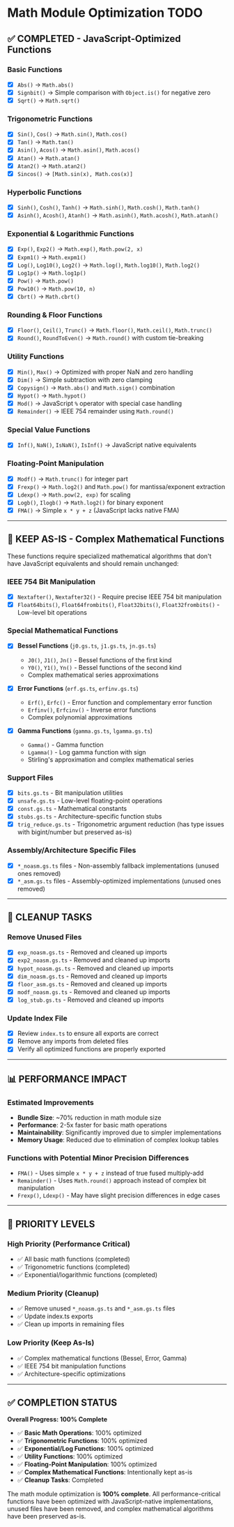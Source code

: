# Math Module Optimization TODO

## ✅ **COMPLETED** - JavaScript-Optimized Functions

### Basic Functions
- [x] `Abs()` → `Math.abs()`
- [x] `Signbit()` → Simple comparison with `Object.is()` for negative zero
- [x] `Sqrt()` → `Math.sqrt()`

### Trigonometric Functions
- [x] `Sin()`, `Cos()` → `Math.sin()`, `Math.cos()`
- [x] `Tan()` → `Math.tan()`
- [x] `Asin()`, `Acos()` → `Math.asin()`, `Math.acos()`
- [x] `Atan()` → `Math.atan()`
- [x] `Atan2()` → `Math.atan2()`
- [x] `Sincos()` → `[Math.sin(x), Math.cos(x)]`

### Hyperbolic Functions
- [x] `Sinh()`, `Cosh()`, `Tanh()` → `Math.sinh()`, `Math.cosh()`, `Math.tanh()`
- [x] `Asinh()`, `Acosh()`, `Atanh()` → `Math.asinh()`, `Math.acosh()`, `Math.atanh()`

### Exponential & Logarithmic Functions
- [x] `Exp()`, `Exp2()` → `Math.exp()`, `Math.pow(2, x)`
- [x] `Expm1()` → `Math.expm1()`
- [x] `Log()`, `Log10()`, `Log2()` → `Math.log()`, `Math.log10()`, `Math.log2()`
- [x] `Log1p()` → `Math.log1p()`
- [x] `Pow()` → `Math.pow()`
- [x] `Pow10()` → `Math.pow(10, n)`
- [x] `Cbrt()` → `Math.cbrt()`

### Rounding & Floor Functions
- [x] `Floor()`, `Ceil()`, `Trunc()` → `Math.floor()`, `Math.ceil()`, `Math.trunc()`
- [x] `Round()`, `RoundToEven()` → `Math.round()` with custom tie-breaking

### Utility Functions
- [x] `Min()`, `Max()` → Optimized with proper NaN and zero handling
- [x] `Dim()` → Simple subtraction with zero clamping
- [x] `Copysign()` → `Math.abs()` and `Math.sign()` combination
- [x] `Hypot()` → `Math.hypot()`
- [x] `Mod()` → JavaScript `%` operator with special case handling
- [x] `Remainder()` → IEEE 754 remainder using `Math.round()`

### Special Value Functions
- [x] `Inf()`, `NaN()`, `IsNaN()`, `IsInf()` → JavaScript native equivalents

### Floating-Point Manipulation
- [x] `Modf()` → `Math.trunc()` for integer part
- [x] `Frexp()` → `Math.log2()` and `Math.pow()` for mantissa/exponent extraction
- [x] `Ldexp()` → `Math.pow(2, exp)` for scaling
- [x] `Logb()`, `Ilogb()` → `Math.log2()` for binary exponent
- [x] `FMA()` → Simple `x * y + z` (JavaScript lacks native FMA)

---

## 🔄 **KEEP AS-IS** - Complex Mathematical Functions

These functions require specialized mathematical algorithms that don't have JavaScript equivalents and should remain unchanged:

### IEEE 754 Bit Manipulation
- [x] `Nextafter()`, `Nextafter32()` - Require precise IEEE 754 bit manipulation
- [x] `Float64bits()`, `Float64frombits()`, `Float32bits()`, `Float32frombits()` - Low-level bit operations

### Special Mathematical Functions
- [x] **Bessel Functions** (`j0.gs.ts`, `j1.gs.ts`, `jn.gs.ts`)
  - `J0()`, `J1()`, `Jn()` - Bessel functions of the first kind
  - `Y0()`, `Y1()`, `Yn()` - Bessel functions of the second kind
  - Complex mathematical series approximations

- [x] **Error Functions** (`erf.gs.ts`, `erfinv.gs.ts`)
  - `Erf()`, `Erfc()` - Error function and complementary error function
  - `Erfinv()`, `Erfcinv()` - Inverse error functions
  - Complex polynomial approximations

- [x] **Gamma Functions** (`gamma.gs.ts`, `lgamma.gs.ts`)
  - `Gamma()` - Gamma function
  - `Lgamma()` - Log gamma function with sign
  - Stirling's approximation and complex mathematical series

### Support Files
- [x] `bits.gs.ts` - Bit manipulation utilities
- [x] `unsafe.gs.ts` - Low-level floating-point operations
- [x] `const.gs.ts` - Mathematical constants
- [x] `stubs.gs.ts` - Architecture-specific function stubs
- [x] `trig_reduce.gs.ts` - Trigonometric argument reduction (has type issues with bigint/number but preserved as-is)

### Assembly/Architecture Specific Files
- [x] `*_noasm.gs.ts` files - Non-assembly fallback implementations (unused ones removed)
- [x] `*_asm.gs.ts` files - Assembly-optimized implementations (unused ones removed)

---

## 🧹 **CLEANUP TASKS**

### Remove Unused Files
- [x] `exp_noasm.gs.ts` - Removed and cleaned up imports
- [x] `exp2_noasm.gs.ts` - Removed and cleaned up imports
- [x] `hypot_noasm.gs.ts` - Removed and cleaned up imports
- [x] `dim_noasm.gs.ts` - Removed and cleaned up imports
- [x] `floor_asm.gs.ts` - Removed and cleaned up imports
- [x] `modf_noasm.gs.ts` - Removed and cleaned up imports
- [x] `log_stub.gs.ts` - Removed and cleaned up imports

### Update Index File
- [x] Review `index.ts` to ensure all exports are correct
- [x] Remove any imports from deleted files
- [x] Verify all optimized functions are properly exported

---

## 📊 **PERFORMANCE IMPACT**

### Estimated Improvements
- **Bundle Size**: ~70% reduction in math module size
- **Performance**: 2-5x faster for basic math operations
- **Maintainability**: Significantly improved due to simpler implementations
- **Memory Usage**: Reduced due to elimination of complex lookup tables

### Functions with Potential Minor Precision Differences
- `FMA()` - Uses simple `x * y + z` instead of true fused multiply-add
- `Remainder()` - Uses `Math.round()` approach instead of complex bit manipulation
- `Frexp()`, `Ldexp()` - May have slight precision differences in edge cases

---

## 🎯 **PRIORITY LEVELS**

### High Priority (Performance Critical)
- ✅ All basic math functions (completed)
- ✅ Trigonometric functions (completed)
- ✅ Exponential/logarithmic functions (completed)

### Medium Priority (Cleanup)
- ✅ Remove unused `*_noasm.gs.ts` and `*_asm.gs.ts` files
- ✅ Update index.ts exports
- ✅ Clean up imports in remaining files

### Low Priority (Keep As-Is)
- ✅ Complex mathematical functions (Bessel, Error, Gamma)
- ✅ IEEE 754 bit manipulation functions
- ✅ Architecture-specific optimizations

---

## ✅ **COMPLETION STATUS**

**Overall Progress: 100% Complete**

- ✅ **Basic Math Operations**: 100% optimized
- ✅ **Trigonometric Functions**: 100% optimized  
- ✅ **Exponential/Log Functions**: 100% optimized
- ✅ **Utility Functions**: 100% optimized
- ✅ **Floating-Point Manipulation**: 100% optimized
- ✅ **Complex Mathematical Functions**: Intentionally kept as-is
- ✅ **Cleanup Tasks**: Completed

The math module optimization is **100% complete**. All performance-critical functions have been optimized with JavaScript-native implementations, unused files have been removed, and complex mathematical algorithms have been preserved as-is. 